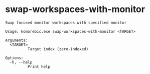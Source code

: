# swap-workspaces-with-monitor

```
Swap focused monitor workspaces with specified monitor

Usage: komorebic.exe swap-workspaces-with-monitor <TARGET>

Arguments:
  <TARGET>
          Target index (zero-indexed)

Options:
  -h, --help
          Print help

```
